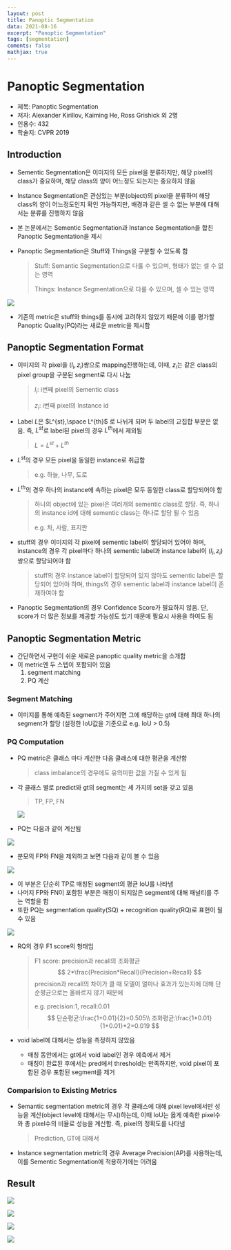 ```yaml
---
layout: post
title: Panoptic Segmentation
data: 2021-08-16
excerpt: "Panoptic Segmentation"
tags: [segmentation]
coments: false
mathjax: true
---
```


# Panoptic Segmentation

- 제목: Panoptic Segmentation
- 저자: Alexander Kirillov, Kaiming He, Ross Grishick 외 2명
- 인용수: 432
- 학술지: CVPR 2019

## Introduction

- Sementic Segmentation은 이미지의 모든 pixel을 분류하지만, 해당 pixel의 class가 중요하며, 해당 class의 양이 어느정도 되는지는 중요하지 않음

- Instance Segmentation은 관심있는 부분(object)의 pixel을 분류하며 해당 class의 양이 어느정도인지 확인 가능하지만, 배경과 같은 셀 수 없는 부분에 대해서는 분류를 진행하지 않음

- 본 논문에서는 Sementic Segmentation과 Instance Segmentation을 합친 Panoptic Segmentation을 제시

- Panoptic Segmentation은 Stuff와 Things을 구분할 수 있도록 함

  > Stuff: Semantic Segmentation으로 다룰 수 있으며, 형태가 없는 셀 수 없는 영역
  >
  > Things: Instance Segmentation으로 다룰 수 있으며, 셀 수 있는 영역

![](https://github.com/jh79783/jh79783.github.io/blob/main/assets/img/panoptic%20segmentation/fig1.png?raw=true)

- 기존의 metric은 stuff와 things를 동시에 고려하지 않았기 때문에 이를 평가할 Panoptic Quality(PQ)라는 새로운 metric을 제시함



## Panoptic Segmentation Format

- 이미지의 각 pixel을 $(l_i, z_i)$쌍으로 mapping진행하는데, 이때, $z_i$는 같은 class의 pixel group을 구분된 segment로 다시 나눔

  > $l_i$: i번째 pixel의 Sementic class
  >
  > $z_i$: i번째 pixel의 Instance id

- Label $L$은 $L^{st},\space L^{th}$ 로 나뉘게 되며 두 label의 교집합 부분은 없음. 즉, $L^{st}$로 label된 pixel의 경우 $L^{th}$에서 제외됨

  > $L=L^{st}+L^{th}$

- $L^{st}$의 경우 모든 pixel을 동일한 instance로 취급함

  > e.g. 하늘, 나무, 도로

- $L^{th}$의 경우 하나의 instance에 속하는 pixel은 모두 동일한 class로 할당되어야 함

  > 하나의 object에 있는 pixel은 여러개의 sementic class로 할당. 즉, 하나의 instance id에 대해 sementic class는 하나로 할당 될 수 있음
  >
  > e.g. 차, 사람, 표지판

- stuff의 경우 이미지의 각 pixel에 sementic label이 할당되어 있어야 하며, instance의 경우 각 pixel마다 하나의 sementic label과 instance label이 $(l_i, z_i)$쌍으로 할당되어야 함

  > stuff의 경우 instance label이 할당되어 있지 않아도 sementic label은 할당되어 있어야 하며, things의 경우 sementic label과 instance label이 존재하여야 함

- Panoptic Segmentation의 경우 Confidence Score가 필요하지 않음. 단, score가 더 많은 정보를 제공할 가능성도 있기 때문에 필요시 사용을 하여도 됨



## Panoptic Segmentation Metric

- 간단하면서 구현이 쉬운 새로운 panoptic quality metric을 소개함
- 이 metric엔 두 스텝이 포함되어 있음
  1. segment matching
  2. PQ 계산

### Segment Matching

- 이미지를 통해 예측된 segment가 주어지면 그에 해당하는 gt에 대해 최대 하나의 segment가 할당 (설정한 IoU값을 기준으로 e.g. IoU > 0.5)

### PQ Computation

- PQ metric은 클래스 마다 계산한 다음 클래스에 대한 평균을 계산함

  > class imbalance의 경우에도 유의미한 값을 가질 수 있게 됨

- 각 클래스 별로 predict와 gt의 segment는 세 가지의 set을 갖고 있음

  > TP, FP, FN

  ![](https://github.com/jh79783/jh79783.github.io/blob/main/assets/img/panoptic%20segmentation/fig2.png?raw=true)

  

- PQ는 다음과 같이 계산됨

![](https://github.com/jh79783/jh79783.github.io/blob/main/assets/img/panoptic%20segmentation/s1.png?raw=true)

- 분모의 FP와 FN을 제외하고 보면 다음과 같이 볼 수 있음

![](https://github.com/jh79783/jh79783.github.io/blob/main/assets/img/panoptic%20segmentation/s2.png?raw=true)

- 이 부분은 단순히 TP로 매칭된 segment의 평균 IoU를 나타냄
- 나머지 FP와 FN이 포함된 부분은 매칭이 되지않은 segment에 대해 패널티를 주는 역할을 함
- 또한 PQ는 segmentation quality(SQ) + recognition quality(RQ)로 표현이 될 수 있음

![](https://github.com/jh79783/jh79783.github.io/blob/main/assets/img/panoptic%20segmentation/s3.png?raw=true)

- RQ의 경우 F1 score의 형태임

  > F1 score: precision과 recall의 조화평균
  > $$
  > 2*\frac{Precision*Recall}{Precision+Recall}
  > $$
  > precision과 recall의 차이가 클 때 모델이 얼마나 효과가 있는지에 대해 단순평균으로는 올바르지 않기 때문에
  >
  > e.g. precision:1, recall:0.01
  > $$
  > 단순평균:\frac{1+0.01}{2}=0.505\\
  > 조화평균:\frac{1*0.01}{1+0.01}*2=0.019
  > $$

- void label에 대해서는 성능을 측정하지 않았음
  - 매칭 동안에서는 gt에서 void label인 경우 예측에서 제거
  - 매칭이 완료된 후에서는 pred에서 threshold는 만족하지만, void pixel이 포함된 경우 포함된 segment를 제거

### Comparision to Existing Metrics

- Semantic segmentation metric의 경우 각 클래스에 대해 pixel level에서만 성능을 계산(object level에 대해서는 무시)하는데, 이때 IoU는 옳게 예측한 pixel수와 총 pixel수의 비율로 성능을 계산함. 즉, pixel의 정확도를 나타냄

  > Prediction, GT에 대해서

- Instance segmentation metric의 경우 Average Precision(AP)를 사용하는데, 이를 Sementic Segmentation에 적용하기에는 어려움

## Result

![](https://github.com/jh79783/jh79783.github.io/blob/main/assets/img/panoptic%20segmentation/fig9.png?raw=true)



![](https://github.com/jh79783/jh79783.github.io/blob/main/assets/img/panoptic%20segmentation/table3,4.png?raw=true)

![](https://github.com/jh79783/jh79783.github.io/blob/main/assets/img/panoptic%20segmentation/table5.png?raw=true)

![](https://github.com/jh79783/jh79783.github.io/blob/main/assets/img/panoptic%20segmentation/table6.png?raw=true)